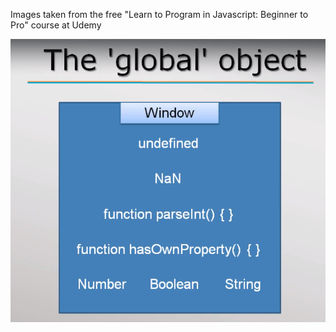 Images taken from the free "Learn to Program in Javascript: Beginner to Pro" course at Udemy

![alt text](https://github.com/devwdougherty/personal-developer-wiki/blob/master/Programming%20Languages/Javascript/javascript-code-flow-01.png)
